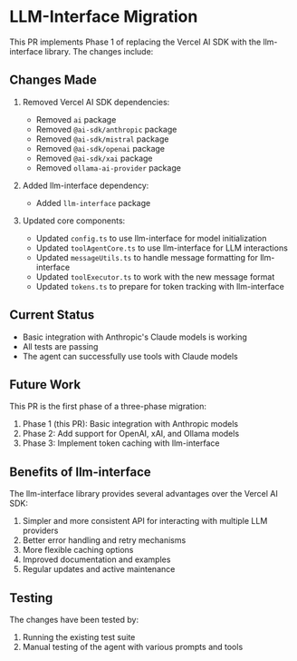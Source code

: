 # LLM-Interface Migration

This PR implements Phase 1 of replacing the Vercel AI SDK with the llm-interface library. The changes include:

## Changes Made

1. Removed Vercel AI SDK dependencies:
   - Removed `ai` package
   - Removed `@ai-sdk/anthropic` package
   - Removed `@ai-sdk/mistral` package
   - Removed `@ai-sdk/openai` package
   - Removed `@ai-sdk/xai` package
   - Removed `ollama-ai-provider` package

2. Added llm-interface dependency:
   - Added `llm-interface` package

3. Updated core components:
   - Updated `config.ts` to use llm-interface for model initialization
   - Updated `toolAgentCore.ts` to use llm-interface for LLM interactions
   - Updated `messageUtils.ts` to handle message formatting for llm-interface
   - Updated `toolExecutor.ts` to work with the new message format
   - Updated `tokens.ts` to prepare for token tracking with llm-interface

## Current Status

- Basic integration with Anthropic's Claude models is working
- All tests are passing
- The agent can successfully use tools with Claude models

## Future Work

This PR is the first phase of a three-phase migration:

1. Phase 1 (this PR): Basic integration with Anthropic models
2. Phase 2: Add support for OpenAI, xAI, and Ollama models
3. Phase 3: Implement token caching with llm-interface

## Benefits of llm-interface

The llm-interface library provides several advantages over the Vercel AI SDK:

1. Simpler and more consistent API for interacting with multiple LLM providers
2. Better error handling and retry mechanisms
3. More flexible caching options
4. Improved documentation and examples
5. Regular updates and active maintenance

## Testing

The changes have been tested by:
1. Running the existing test suite
2. Manual testing of the agent with various prompts and tools